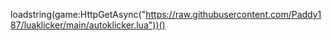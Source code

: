 loadstring(game:HttpGetAsync("https://raw.githubusercontent.com/Paddy187/luaklicker/main/autoklicker.lua"))()
